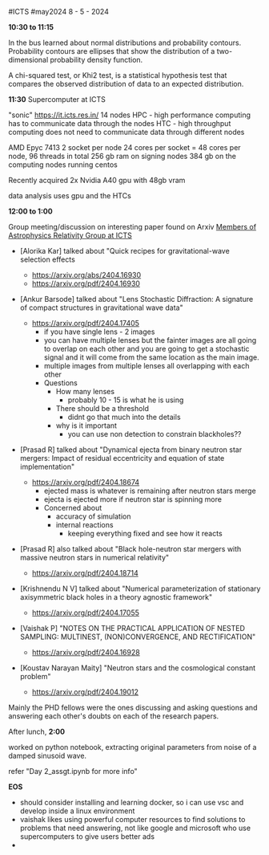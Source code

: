 #ICTS #may2024 
8 - 5 - 2024

**10:30 to 11:15**

In the bus learned about normal distributions and probability contours. Probability contours are ellipses that show the distribution of a two-dimensional probability density function.

A chi-squared test, or Khi2 test, is a statistical hypothesis test that compares the observed distribution of data to an expected distribution.

**11:30**
Supercomputer at ICTS 

"sonic"
https://it.icts.res.in/
14 nodes
HPC - high performance computing
	has to communicate data through the nodes
HTC - high throughput computing
	does not need to communicate data through different nodes

AMD Epyc 7413 
2 socket per node
24 cores per socket = 48 cores per node, 96 threads in total
256 gb ram on signing nodes
384 gb on the computing nodes
running centos

Recently acquired 2x
Nvidia A40 gpu with 48gb vram

data analysis
	uses gpu and the HTCs


**12:00 to 1:00**

Group meeting/discussion on interesting paper found on Arxiv
[Members of Astrophysics Relativity Group at ICTS](https://www.icts.res.in/research/astrorel/members) 

- [Alorika Kar] talked about "Quick recipes for gravitational-wave selection effects
	- https://arxiv.org/abs/2404.16930
	- https://arxiv.org/pdf/2404.16930

- [Ankur Barsode] talked about "Lens Stochastic Diffraction: A signature of compact structures in gravitational wave data"
	- https://arxiv.org/pdf/2404.17405
		- if you have single lens - 2 images
		- you can have multiple lenses but the fainter images are all going to overlap on each other and you are going to get a stochastic signal and it will come from the same location as the main image. 
		- multiple images from multiple lenses all overlapping with each other
		- Questions
			- How many lenses
				- probably 10 - 15 is what he is using 
			- There should be a threshold 
				- didnt go that much into the details
			- why is it important
				- you can use non detection to constrain blackholes??
- [Prasad R] talked about "Dynamical ejecta from binary neutron star mergers: Impact of residual eccentricity and equation of state implementation"
	- https://arxiv.org/pdf/2404.18674
		- ejected mass is whatever is remaining after neutron stars merge 
		- ejecta is ejected more if neutron star is spinning more
		- Concerned about
			- accuracy of simulation
			- internal reactions
				- keeping everything fixed and see how it reacts
- [Prasad R] also talked about "Black hole-neutron star mergers with massive neutron stars in numerical relativity"
	- https://arxiv.org/pdf/2404.18714
- [Krishnendu N V] talked about "Numerical parameterization of stationary axisymmetric black holes in a theory agnostic framework"
	- https://arxiv.org/pdf/2404.17055
- [Vaishak P] "NOTES ON THE PRACTICAL APPLICATION OF NESTED SAMPLING: MULTINEST, (NON)CONVERGENCE, AND RECTIFICATION"
	- https://arxiv.org/pdf/2404.16928
- [Koustav Narayan Maity] "Neutron stars and the cosmological constant problem"
	- https://arxiv.org/pdf/2404.19012

Mainly the PHD fellows were the ones discussing and asking questions and answering each other's doubts on each of the research papers. 

After lunch, **2:00**

worked on python notebook, extracting original parameters from noise of a damped sinusoid wave. 

refer "Day 2_assgt.ipynb for more info"

**EOS**
- should consider installing and learning docker, so i can use vsc and develop inside a linux environment 
- vaishak likes using powerful computer resources to find solutions to problems that need answering, not like google and microsoft who use supercomputers to give users better ads
- 